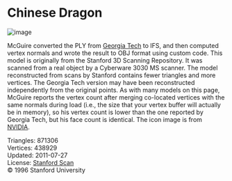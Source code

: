 # Chinese Dragon

![image](https://casual-effects.com/g3d/data10/research/model/dragon/icon.png)

McGuire converted the PLY from [Georgia Tech](http://www.cc.gatech.edu/projects/large_models/dragon.html) to IFS, and then computed 
vertex normals and wrote the result to OBJ format using custom code. This model is originally from the Stanford 3D Scanning Repository. 
It was scanned from a real object by a Cyberware 3030 MS scanner. The model reconstructed from scans by Stanford contains fewer 
triangles and more vertices. The Georgia Tech version may have been reconstructed independently from the original points. As with 
many models on this page, McGuire reports the vertex count after merging co-located vertices with the same normals during load 
(i.e., the size that your vertex buffer will actually be in memory), so his vertex count is lower than the one reported by Georgia Tech,
but his face count is identical. The icon image is from [NVIDIA](http://www.geforce.com/#/Optimize/Guides/ambient-occlusion).
    

Triangles: 871306\
Vertices: 438929\
Updated: 2011-07-27\
License: [Stanford Scan](http://www.graphics.stanford.edu/data/3Dscanrep/)\
© 1996 Stanford University